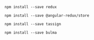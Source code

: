 `npm install --save redux`

`npm install --save @angular-redux/store`

`npm install --save tassign`

`npm install --save bulma`